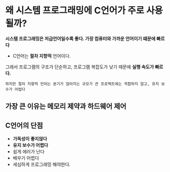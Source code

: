 # 왜 시스템 프로그래밍에 C언어가 주로 사용될까? 

__시스템 프로그래밍은 저급언어일수록 좋다. 가장 컴퓨터와 가까운 언어이기 떄문에 빠르다__

- C언어는 __절차 지향적__ 언어이다.  

그래서 프로그램의 구조가 단순하고, 프로그램 복잡도가 낮기 때문에 __실행 속도가 빠르다.__  

```
하지만 절차 지향적 언어는 분기가 많아지는 규모가 큰 프로젝트에는 적합하지 않고, 유지 보수가 어렵다
```

## 가장 큰 이유는 메모리 제약과 하드웨어 제어


## C언어의 단점

- __가독성이 좋지않다__
- __유지 보수가 어렵다__
- 쉽게 에러가 난다
- 배우기 어렵다
- 세심하게 프로그래밍 해야한다. 